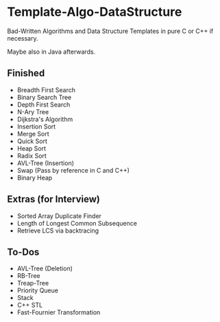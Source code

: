 # Template-Algo-DataStructure

Bad-Written Algorithms and Data Structure Templates in pure C or C++ if necessary.

Maybe also in Java afterwards.


## Finished

* Breadth First Search
* Binary Search Tree
* Depth First Search
* N-Ary Tree
* Dijkstra's Algorithm
* Insertion Sort
* Merge Sort
* Quick Sort
* Heap Sort
* Radix Sort
* AVL-Tree (Insertion)
* Swap (Pass by reference in C and C++)
* Binary Heap

## Extras (for Interview)

* Sorted Array Duplicate Finder
* Length of Longest Common Subsequence
* Retrieve LCS via backtracing

## To-Dos

* AVL-Tree (Deletion)
* RB-Tree
* Treap-Tree
* Priority Queue
* Stack
* C++ STL
* Fast-Fournier Transformation

